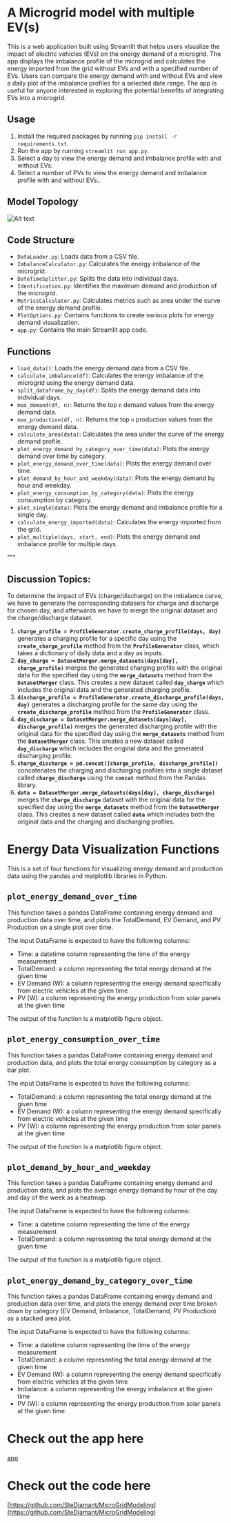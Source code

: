 # A Microgrid model with multiple EV(s)


This is a web application built using Streamlit that helps users visualize the impact of electric vehicles (EVs) on the energy demand of a microgrid. The app displays the imbalance profile of the microgrid and calculates the energy imported from the grid without EVs and with a specified number of EVs. Users can compare the energy demand with and without EVs and view a daily plot of the imbalance profiles for a selected date range. The app is useful for anyone interested in exploring the potential benefits of integrating EVs into a microgrid.

## Usage

1. Install the required packages by running `pip install -r requirements.txt`.
2. Run the app by running `streamlit run app.py`.
3. Select a day to view the energy demand and imbalance profile with and without EVs.
4. Select a number of PVs to view the energy demand and imbalance profile with and without EVs..
## Model Topology
![Alt text](\data\image.png)
## Code Structure

- `DataLoader.py`: Loads data from a CSV file.
- `ImbalanceCalculator.py`: Calculates the energy imbalance of the microgrid.
- `DateTimeSplitter.py`: Splits the data into individual days.
- `Identification.py`: Identifies the maximum demand and production of the microgrid.
- `MetricsCalculator.py`: Calculates metrics such as area under the curve of the energy demand profile.
- `PlotOptions.py`: Contains functions to create various plots for energy demand visualization.
- `app.py`: Contains the main Streamlit app code.

## Functions

- `load_data()`: Loads the energy demand data from a CSV file.
- `calculate_imbalance(df)`: Calculates the energy imbalance of the microgrid using the energy demand data.
- `split_dataframe_by_day(df)`: Splits the energy demand data into individual days.
- `max_demand(df, n)`: Returns the top `n` demand values from the energy demand data.
- `max_production(df, n)`: Returns the top `n` production values from the energy demand data.
- `calculate_area(data)`: Calculates the area under the curve of the energy demand profile.
- `plot_energy_demand_by_category_over_time(data)`: Plots the energy demand over time by category.
- `plot_energy_demand_over_time(data)`: Plots the energy demand over time.
- `plot_demand_by_hour_and_weekday(data)`: Plots the energy demand by hour and weekday.
- `plot_energy_consumption_by_category(data)`: Plots the energy consumption by category.
- `plot_single(data)`: Plots the energy demand and imbalance profile for a single day.
- `calculate_energy_imported(data)`: Calculates the energy imported from the grid.
- `plot_multiple(days, start, end)`: Plots the energy demand and imbalance profile for multiple days.

"""

## Discussion Topics:

To determine the impact of EVs (charge/discharge) on the imbalance curve, we have to generate the corresponding datasets for charge and discharge for chosen day, and afterwards we have to merge the original dataset and the charge/discharge dataset.

1. **`charge_profile = ProfileGenerator.create_charge_profile(days, day)`** generates a charging profile for a specific day using the **`create_charge_profile`** method from the **`ProfileGenerator`** class, which takes a dictionary of daily data and a day as inputs.
2. **`day_charge = DatasetMerger.merge_datasets(days[day], charge_profile)`** merges the generated charging profile with the original data for the specified day using the **`merge_datasets`** method from the **`DatasetMerger`** class. This creates a new dataset called **`day_charge`** which includes the original data and the generated charging profile.
3. **`discharge_profile = ProfileGenerator.create_discharge_profile(days, day)`** generates a discharging profile for the same day using the **`create_discharge_profile`** method from the **`ProfileGenerator`** class.
4. **`day_discharge = DatasetMerger.merge_datasets(days[day], discharge_profile)`** merges the generated discharging profile with the original data for the specified day using the **`merge_datasets`** method from the **`DatasetMerger`** class. This creates a new dataset called **`day_discharge`** which includes the original data and the generated discharging profile.
5. **`charge_discharge = pd.concat([charge_profile, discharge_profile])`** concatenates the charging and discharging profiles into a single dataset called **`charge_discharge`** using the **`concat`** method from the Pandas library.
6. **`data = DatasetMerger.merge_datasets(days[day], charge_discharge)`** merges the **`charge_discharge`** dataset with the original data for the specified day using the **`merge_datasets`** method from the **`DatasetMerger`** class. This creates a new dataset called **`data`** which includes both the original data and the charging and discharging profiles.

# **Energy Data Visualization Functions**

This is a set of four functions for visualizing energy demand and production data using the pandas and matplotlib libraries in Python.

## **`plot_energy_demand_over_time`**

This function takes a pandas DataFrame containing energy demand and production data over time, and plots the TotalDemand, EV Demand, and PV Production on a single plot over time.

The input DataFrame is expected to have the following columns:

- Time: a datetime column representing the time of the energy measurement
- TotalDemand: a column representing the total energy demand at the given time
- EV Demand (W): a column representing the energy demand specifically from electric vehicles at the given time
- PV (W): a column representing the energy production from solar panels at the given time

The output of the function is a matplotlib figure object.

## **`plot_energy_consumption_over_time`**

This function takes a pandas DataFrame containing energy demand and production data, and plots the total energy consumption by category as a bar plot.

The input DataFrame is expected to have the following columns:

- TotalDemand: a column representing the total energy demand at the given time
- EV Demand (W): a column representing the energy demand specifically from electric vehicles at the given time
- PV (W): a column representing the energy production from solar panels at the given time

The output of the function is a matplotlib figure object.

## **`plot_demand_by_hour_and_weekday`**

This function takes a pandas DataFrame containing energy demand and production data, and plots the average energy demand by hour of the day and day of the week as a heatmap.

The input DataFrame is expected to have the following columns:

- Time: a datetime column representing the time of the energy measurement
- TotalDemand: a column representing the total energy demand at the given time

The output of the function is a matplotlib figure object.

## **`plot_energy_demand_by_category_over_time`**

This function takes a pandas DataFrame containing energy demand and production data over time, and plots the energy demand over time broken down by category (EV Demand, Imbalance, TotalDemand, PV Production) as a stacked area plot.

The input DataFrame is expected to have the following columns:

- Time: a datetime column representing the time of the energy measurement
- TotalDemand: a column representing the total energy demand at the given time
- EV Demand (W): a column representing the energy demand specifically from electric vehicles at the given time
- Imbalance: a column representing the energy imbalance at the given time
- PV (W): a column representing the energy production from solar panels at the given time

# Check out the app here

[app](https://stediamant-microgridmodeling-app-c9e9e9.streamlit.app/)

# Check out the code here

[https://github.com/SteDiamant/MicroGridModeling](https://github.com/SteDiamant/MicroGridModeling)